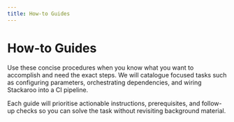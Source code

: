 ```yaml
---
title: How-to Guides
---
```


# How-to Guides

Use these concise procedures when you know what you want to accomplish and need the exact steps. We will catalogue focused tasks such as configuring parameters, orchestrating dependencies, and wiring Stackaroo into a CI pipeline.

Each guide will prioritise actionable instructions, prerequisites, and follow-up checks so you can solve the task without revisiting background material.
